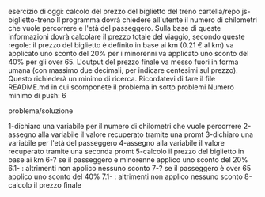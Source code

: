 esercizio di oggi: calcolo del prezzo del biglietto del treno
cartella/repo js-biglietto-treno
Il programma dovrà chiedere all'utente il numero di chilometri che vuole percorrere e l'età del passeggero.
Sulla base di queste informazioni dovrà calcolare il prezzo totale del viaggio, secondo queste regole:
il prezzo del biglietto è definito in base ai km (0.21 € al km)
va applicato uno sconto del 20% per i minorenni
va applicato uno sconto del 40% per gli over 65.
L'output del prezzo finale va messo fuori in forma umana (con massimo due decimali, per indicare centesimi sul prezzo). Questo richiederà un minimo di ricerca.
Ricordatevi di fare il file README.md in cui scomponete il problema in sotto problemi
Numero minimo di push: 6

problema/soluzione

1-dichiaro una variabile per il numero di chilometri che vuole percorrere
2-assegno alla variabile il valore recuperato tramite una promt
3-dichiaro una variabile per l'età del passeggero
4-assegno alla variabile il valore recuperato tramite una seconda promt
5-calcolo il prezzo del biglietto in base ai km 
6-? se il passeggero e minorenne applico uno sconto del 20%
6.1- : altrimenti non applico nessuno sconto
7-? se il passeggero è over 65 applico uno sconto del 40%
7.1- : altrimenti non applico nessuno sconto
8-calcolo il prezzo finale